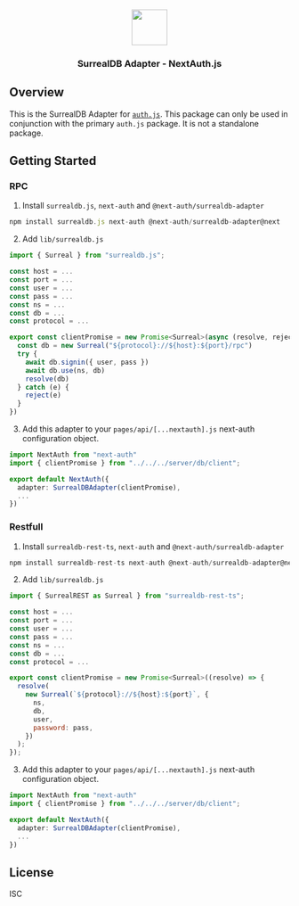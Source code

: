 <p align="center">
   <br/>
   <a href="https://authjs.dev" target="_blank"><img height="64px" src="https://authjs.dev/img/logo/logo-sm.png" /></a>
   <h3 align="center"><b>SurrealDB Adapter</b> - NextAuth.js</h3>
</p>

## Overview

This is the SurrealDB Adapter for [`auth.js`](https://authjs.dev). This package can only be used in conjunction with the primary `auth.js` package. It is not a standalone package.

## Getting Started

### RPC

1. Install `surrealdb.js`, `next-auth` and `@next-auth/surrealdb-adapter`

```js
npm install surrealdb.js next-auth @next-auth/surrealdb-adapter@next
```

2. Add `lib/surrealdb.js`

```js
import { Surreal } from "surrealdb.js";

const host = ...
const port = ...
const user = ...
const pass = ...
const ns = ...
const db = ...
const protocol = ...

export const clientPromise = new Promise<Surreal>(async (resolve, reject) => {
  const db = new Surreal("${protocol}://${host}:${port}/rpc")
  try {
    await db.signin({ user, pass })
    await db.use(ns, db)
    resolve(db)
  } catch (e) {
    reject(e)
  }
})
```

3. Add this adapter to your `pages/api/[...nextauth].js` next-auth configuration object.

```ts
import NextAuth from "next-auth"
import { clientPromise } from "../../../server/db/client";

export default NextAuth({
  adapter: SurrealDBAdapter(clientPromise),
  ...
})
```

### Restfull

1. Install `surrealdb-rest-ts`, `next-auth` and `@next-auth/surrealdb-adapter`

```js
npm install surrealdb-rest-ts next-auth @next-auth/surrealdb-adapter@next
```

2. Add `lib/surrealdb.js`

```js
import { SurrealREST as Surreal } from "surrealdb-rest-ts";

const host = ...
const port = ...
const user = ...
const pass = ...
const ns = ...
const db = ...
const protocol = ...

export const clientPromise = new Promise<Surreal>((resolve) => {
  resolve(
    new Surreal(`${protocol}://${host}:${port}`, {
      ns,
      db,
      user,
      password: pass,
    })
  );
});
```

3. Add this adapter to your `pages/api/[...nextauth].js` next-auth configuration object.

```ts
import NextAuth from "next-auth"
import { clientPromise } from "../../../server/db/client";

export default NextAuth({
  adapter: SurrealDBAdapter(clientPromise),
  ...
})
```

## License

ISC
